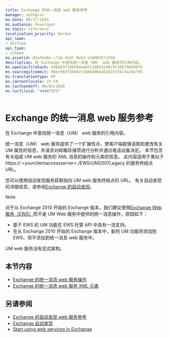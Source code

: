 ```yaml
---
title: Exchange 的统一消息 web 服务参考
manager: sethgros
ms.date: 09/17/2015
ms.audience: Developer
ms.topic: reference
localization_priority: Normal
api_name:
- Unified
api_type:
- schema
ms.assetid: 83afea8a-c716-41df-9eb2-e1000357afb6
description: 在 Exchange 中查找统一消息（UM） web 服务的引用内容。
ms.openlocfilehash: e4bb63f34650dae8fc28016196c97a6b79e69df0
ms.sourcegitcommit: 88ec988f2bb67c1866d06b361615f3674a24e795
ms.translationtype: MT
ms.contentlocale: zh-CN
ms.lasthandoff: 06/03/2020
ms.locfileid: "44467373"
---
```

# <a name="unified-messaging-web-service-reference-for-exchange"></a>Exchange 的统一消息 web 服务参考

在 Exchange 中查找统一消息（UM） web 服务的引用内容。
  
统一消息（UM） web 服务提供了一个扩展性点，使客户端能够读取和更改有关 UM 属性的信息，并请求对邮箱存储项进行分析并通过电话设备决定。 本节包含有关组成 UM web 服务的 XML 消息的操作和元素的信息。 此内容适用于类似于 https:// \<yourclientaccessserver\> /EWS/UM2007Legacy 的服务终结点 URL。 
  
您可以使用自动发现服务获取指向 UM web 服务终结点的 URL。 有关自动发现的详细信息，请参阅[Exchange 的自动发现](../exchange-web-services/autodiscover-for-exchange.md)。
  
> [!NOTE]
>  对于从 Exchange 2010 开始的 Exchange 版本，我们建议使用[Exchange Web 服务（EWS）](https://msdn.microsoft.com/library/60285497-0c4e-4e51-84e1-34dd6d89a5d8%28Office.15%29.aspx)而不是 UM Web 服务中提供的统一消息操作，原因如下： 
> - 基于 EWS 的 UM 功能在 EWS 托管 API 中具有一流支持。 
> - 在从 Exchange 2010 开始的 Exchange 版本中，新的 UM 功能将添加到 EWS，但不添加到统一消息 web 服务中。 
  
UM web 服务没有显式架构。
  
## <a name="in-this-section"></a>本节内容
<a name="bk_InThisSection"> </a>

- [Exchange 的统一消息 web 服务操作](unified-messaging-web-service-operations-for-exchange.md)   
- [Exchange 的统一消息 web 服务 XML 元素](unified-messaging-web-service-xml-elements-for-exchange.md)
    
## <a name="see-also"></a>另请参阅

- [Exchange 的自动发现 web 服务参考](autodiscover-web-service-reference-for-exchange.md)
- [Exchange 自动发现](../exchange-web-services/autodiscover-for-exchange.md)
- [Start using web services in Exchange](../exchange-web-services/start-using-web-services-in-exchange.md)
    

